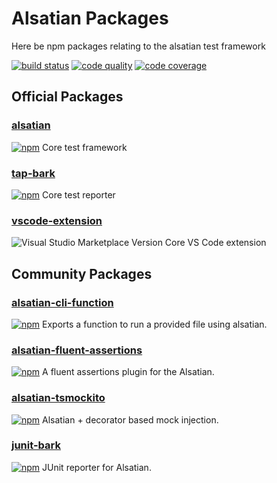 # Alsatian Packages

Here be npm packages relating to the alsatian test framework

[![build status](https://travis-ci.com/alsatian-test/alsatian.svg?branch=master)](https://travis-ci.com/alsatian-test/alsatian)
[![code quality](https://codeclimate.com/github/alsatian-test/alsatian/badges/gpa.svg)](https://codeclimate.com/github/alsatian-test/alsatian)
[![code coverage](https://api.codeclimate.com/v1/badges/ba8c9cedceb03ab59dc8/test_coverage)](https://codeclimate.com/github/alsatian-test/alsatian/test_coverage)

## Official Packages

### [alsatian](https://www.github.com/alsatian-test/alsatian/blob/master/packages/alsatian/README.md)
[![npm](https://img.shields.io/npm/v/alsatian.svg)](https://www.npmjs.com/package/alsatian)
Core test framework

### [tap-bark](https://www.github.com/alsatian-test/alsatian/blob/master/packages/tap-bark/README.md)
[![npm](https://img.shields.io/npm/v/tap-bark.svg)](https://www.npmjs.com/package/tap-bark)
Core test reporter

### [vscode-extension](https://www.github.com/alsatian-test/alsatian/blob/master/packages/vscode-extension/README.md)
![Visual Studio Marketplace Version](https://img.shields.io/visual-studio-marketplace/v/JamesAdarich.alsatian-vscode)
Core VS Code extension

## Community Packages

### [alsatian-cli-function](https://www.npmjs.com/package/alsatian-cli-function)
[![npm](https://img.shields.io/npm/v/alsatian-cli-function.svg)](https://www.npmjs.com/package/alsatian-cli-function)
Exports a function to run a provided file using alsatian.

### [alsatian-fluent-assertions](https://www.npmjs.com/package/alsatian-fluent-assertions)
[![npm](https://img.shields.io/npm/v/alsatian-fluent-assertions.svg)](https://www.npmjs.com/package/alsatian-fluent-assertions)
A fluent assertions plugin for the Alsatian.

### [alsatian-tsmockito](https://www.npmjs.com/package/alsatian-tsmockito)
[![npm](https://img.shields.io/npm/v/alsatian-tsmockito.svg)](https://www.npmjs.com/package/alsatian-tsmockito)
Alsatian + decorator based mock injection.

### [junit-bark](https://www.npmjs.com/package/junit-bark)
[![npm](https://img.shields.io/npm/v/junit-bark.svg)](https://www.npmjs.com/package/junit-bark)
JUnit reporter for Alsatian.
